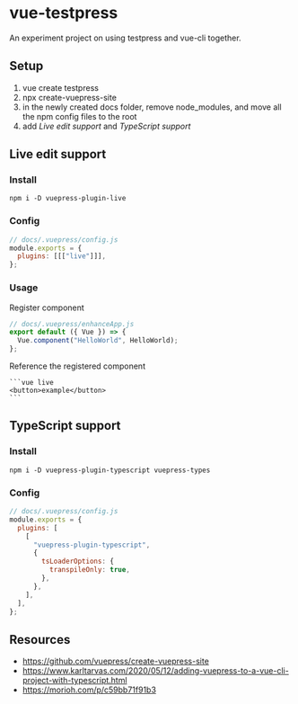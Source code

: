 # vue-testpress

An experiment project on using testpress and vue-cli together.

## Setup

1. vue create testpress
2. npx create-vuepress-site
3. in the newly created docs folder, remove node_modules, and move all the npm config files to the root
4. add _Live edit support_ and _TypeScript support_

## Live edit support

### Install

```
npm i -D vuepress-plugin-live
```

### Config

```js
// docs/.vuepress/config.js
module.exports = {
  plugins: [[["live"]]],
};
```

### Usage

Register component

```js
// docs/.vuepress/enhanceApp.js
export default ({ Vue }) => {
  Vue.component("HelloWorld", HelloWorld);
};
```

Reference the registered component

````
```vue live
<button>example</button>
```
````

## TypeScript support

### Install

```
npm i -D vuepress-plugin-typescript vuepress-types
```

### Config

```js
// docs/.vuepress/config.js
module.exports = {
  plugins: [
    [
      "vuepress-plugin-typescript",
      {
        tsLoaderOptions: {
          transpileOnly: true,
        },
      },
    ],
  ],
};
```

## Resources

- https://github.com/vuepress/create-vuepress-site
- https://www.karltarvas.com/2020/05/12/adding-vuepress-to-a-vue-cli-project-with-typescript.html
- https://morioh.com/p/c59bb71f91b3
